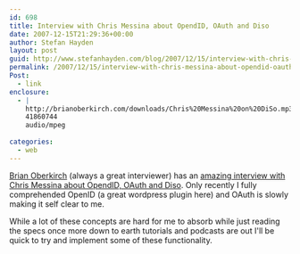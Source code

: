 ```yaml
---
id: 698
title: Interview with Chris Messina about OpendID, OAuth and Diso
date: 2007-12-15T21:29:36+00:00
author: Stefan Hayden
layout: post
guid: http://www.stefanhayden.com/blog/2007/12/15/interview-with-chris-messina-about-opendid-oauth-and-diso/
permalink: /2007/12/15/interview-with-chris-messina-about-opendid-oauth-and-diso/
Post:
  - link
enclosure:
  - |
    http://brianoberkirch.com/downloads/Chris%20Messina%20on%20DiSo.mp3
    41860744
    audio/mpeg
    
categories:
  - web
---
```

<span class="fn"><a href="http://brianoberkirch.com">Brian Oberkirch</a> (always a great interviewer) has an <a href="http://brianoberkirch.com/downloads/Chris%20Messina%20on%20DiSo.mp3">amazing interview with Chris Messina about OpendID, OAuth and Diso</a>. Only recently I fully comprehended OpenID (a great wordpress plugin here) and OAuth is slowly making it self clear to me.</span>

While a lot of these concepts are hard for me to absorb while just reading the specs once more down to earth tutorials and podcasts are out I'll be quick to try and implement some of these functionality.